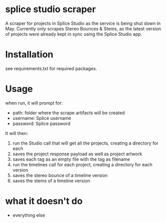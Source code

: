# splice studio scraper
A scraper for projects in Splice Studio as the service is being shut down in May.
Currently only scrapes Stereo Bounces & Stems, as the latest version of projects were already kept in sync using the Splice Studio app. 

# Installation
see requirements.txt for required packages.

# Usage
when run, it will prompt for:
- path: folder where the scrape artifacts will be created
- username: Splice username
- password: Splice password

It will then:
1. run the Studio call that will get all the projects, creating a directory for each
2. saves the project response payload as well as project artwork
3. saves each tag as an empty file with the tag as filename
4. run the timelines call for each project, creating a directory for each version
5. saves the stereo bounce of a timeline version
6. saves the stems of a timeline version

# what it doesn't do
- everything else